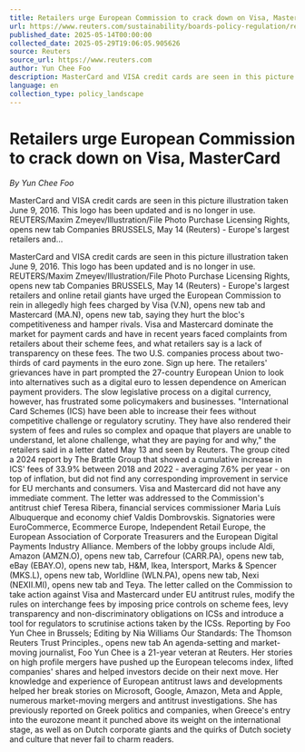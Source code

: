 ```yaml
---
title: Retailers urge European Commission to crack down on Visa, MasterCard
url: https://www.reuters.com/sustainability/boards-policy-regulation/retailers-urge-european-commission-crack-down-visa-mastercard-2025-05-14/
published_date: 2025-05-14T00:00:00
collected_date: 2025-05-29T19:06:05.905626
source: Reuters
source_url: https://www.reuters.com
author: Yun Chee Foo
description: MasterCard and VISA credit cards are seen in this picture illustration taken June 9, 2016. This logo has been updated and is no longer in use. REUTERS/Maxim Zmeyev/Illustration/File Photo Purchase Licensing Rights, opens new tab Companies BRUSSELS, May 14 (Reuters) - Europe's largest retailers and...
language: en
collection_type: policy_landscape
---
```


# Retailers urge European Commission to crack down on Visa, MasterCard

*By Yun Chee Foo*

MasterCard and VISA credit cards are seen in this picture illustration taken June 9, 2016. This logo has been updated and is no longer in use. REUTERS/Maxim Zmeyev/Illustration/File Photo Purchase Licensing Rights, opens new tab Companies BRUSSELS, May 14 (Reuters) - Europe's largest retailers and...

MasterCard and VISA credit cards are seen in this picture illustration taken June 9, 2016. This logo has been updated and is no longer in use. REUTERS/Maxim Zmeyev/Illustration/File Photo Purchase Licensing Rights, opens new tab Companies BRUSSELS, May 14 (Reuters) - Europe's largest retailers and online retail giants have urged the European Commission to rein in allegedly high fees charged by Visa (V.N), opens new tab and Mastercard (MA.N), opens new tab, saying they hurt the bloc's competitiveness and hamper rivals. Visa and Mastercard dominate the market for payment cards and have in recent years faced complaints from retailers about their scheme fees, and what retailers say is a lack of transparency on these fees. The two U.S. companies process about two-thirds of card payments in the euro zone. Sign up here. The retailers' grievances have in part prompted the 27-country European Union to look into alternatives such as a digital euro to lessen dependence on American payment providers. The slow legislative process on a digital currency, however, has frustrated some policymakers and businesses. "International Card Schemes (ICS) have been able to increase their fees without competitive challenge or regulatory scrutiny. They have also rendered their system of fees and rules so complex and opaque that players are unable to understand, let alone challenge, what they are paying for and why," the retailers said in a letter dated May 13 and seen by Reuters. The group cited a 2024 report by The Brattle Group that showed a cumulative increase in ICS' fees of 33.9% between 2018 and 2022 - averaging 7.6% per year - on top of inflation, but did not find any corresponding improvement in service for EU merchants and consumers. Visa and Mastercard did not have any immediate comment. The letter was addressed to the Commission's antitrust chief Teresa Ribera, financial services commissioner Maria Luís Albuquerque and economy chief Valdis Dombrovskis. Signatories were EuroCommerce, Ecommerce Europe, Independent Retail Europe, the European Association of Corporate Treasurers and the European Digital Payments Industry Alliance. Members of the lobby groups include Aldi, Amazon (AMZN.O), opens new tab, Carrefour (CARR.PA), opens new tab, eBay (EBAY.O), opens new tab, H&amp;M, Ikea, Intersport, Marks &amp; Spencer (MKS.L), opens new tab, Worldline (WLN.PA), opens new tab, Nexi (NEXII.MI), opens new tab and Teya. The letter called on the Commission to take action against Visa and Mastercard under EU antitrust rules, modify the rules on interchange fees by imposing price controls on scheme fees, levy transparency and non-discriminatory obligations on ICSs and introduce a tool for regulators to scrutinise actions taken by the ICSs. Reporting by Foo Yun Chee in Brussels; Editing by Nia Williams Our Standards: The Thomson Reuters Trust Principles., opens new tab An agenda-setting and market-moving journalist, Foo Yun Chee is a 21-year veteran at Reuters. Her stories on high profile mergers have pushed up the European telecoms index, lifted companies' shares and helped investors decide on their next move. Her knowledge and experience of European antitrust laws and developments helped her break stories on Microsoft, Google, Amazon, Meta and Apple, numerous market-moving mergers and antitrust investigations. She has previously reported on Greek politics and companies, when Greece's entry into the eurozone meant it punched above its weight on the international stage, as well as on Dutch corporate giants and the quirks of Dutch society and culture that never fail to charm readers.